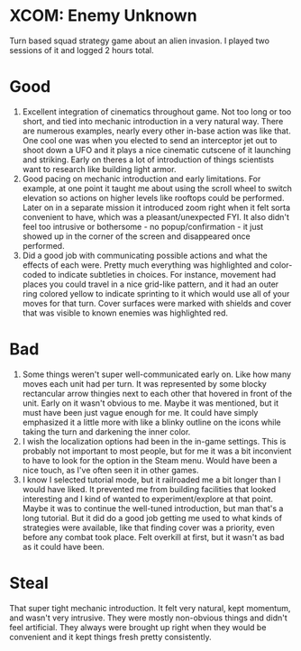 # XCOM: Enemy Unknown

Turn based squad strategy game about an alien invasion. I played two sessions of it and logged 2 hours total.

# Good

1. Excellent integration of cinematics throughout game. Not too long or too short, and tied into mechanic introduction in a very natural way. There are numerous examples, nearly every other in-base action was like that. One cool one was when you elected to send an interceptor jet out to shoot down a UFO and it plays a nice cinematic cutscene of it launching and striking. Early on theres a lot of introduction of things scientists want to research like building light armor.
2. Good pacing on mechanic introduction and early limitations. For example, at one point it taught me about using the scroll wheel to switch elevation so actions on higher levels like rooftops could be performed. Later on in a separate mission it introduced zoom right when it felt sorta convenient to have, which was a pleasant/unexpected FYI. It also didn't feel too intrusive or bothersome - no popup/confirmation - it just showed up in the corner of the screen and disappeared once performed.
3. Did a good job with communicating possible actions and what the effects of each were. Pretty much everything was highlighted and color-coded to indicate subtleties in choices. For instance, movement had places you could travel in a nice grid-like pattern, and it had an outer ring colored yellow to indicate sprinting to it which would use all of your moves for that turn. Cover surfaces were marked with shields and cover that was visible to known enemies was highlighted red.

# Bad

1. Some things weren't super well-communicated early on. Like how many moves each unit had per turn. It was represented by some blocky rectancular arrow thingies next to each other that hovered in front of the unit. Early on it wasn't obvious to me. Maybe it was mentioned, but it must have been just vague enough for me. It could have simply emphasized it a little more with like a blinky outline on the icons while taking the turn and darkening the inner color.
2. I wish the localization options had been in the in-game settings. This is probably not important to most people, but for me it was a bit inconvient to have to look for the option in the Steam menu. Would have been a nice touch, as I've often seen it in other games.
3. I know I selected tutorial mode, but it railroaded me a bit longer than I would have liked. It prevented me from building facilities that looked interesting and I kind of wanted to experiment/explore at that point. Maybe it was to continue the well-tuned introduction, but man that's a long tutorial. But it did do a good job getting me used to what kinds of strategies were available, like that finding cover was a priority, even before any combat took place. Felt overkill at first, but it wasn't as bad as it could have been.

# Steal

That super tight mechanic introduction. It felt very natural, kept momentum, and wasn't very intrusive. They were mostly non-obvious things and didn't feel artificial. They always were brought up right when they would be convenient and it kept things fresh pretty consistently.

